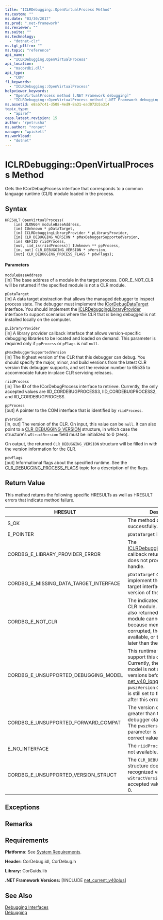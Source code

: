 ```yaml
---
title: "ICLRDebugging::OpenVirtualProcess Method"
ms.custom: ""
ms.date: "03/30/2017"
ms.prod: ".net-framework"
ms.reviewer: ""
ms.suite: ""
ms.technology: 
  - "dotnet-clr"
ms.tgt_pltfrm: ""
ms.topic: "reference"
api_name: 
  - "ICLRDebugging.OpenVirtualProcess"
api_location: 
  - "mscordbi.dll"
api_type: 
  - "COM"
f1_keywords: 
  - "ICLRDebugging::OpenVirtualProcess"
helpviewer_keywords: 
  - "OpenVirtualProcess method [.NET Framework debugging]"
  - "ICLRDebugging::OpenVirtualProcess method [.NET Framework debugging]"
ms.assetid: e8ab7c41-d508-4ed9-8a31-ead072b5a314
topic_type: 
  - "apiref"
caps.latest.revision: 15
author: "rpetrusha"
ms.author: "ronpet"
manager: "wpickett"
ms.workload: 
  - "dotnet"
---
```

# ICLRDebugging::OpenVirtualProcess Method
Gets the ICorDebugProcess interface that corresponds to a common language runtime (CLR) module loaded in the process.  

## Syntax  

```  
HRESULT OpenVirtualProcess(  
    [in] ULONG64 moduleBaseAddress,  
    [in] IUnknown * pDataTarget,  
    [in] ICLRDebuggingLibraryProvider * pLibraryProvider,  
    [in] CLR_DEBUGGING_VERSION * pMaxDebuggerSupportedVersion,  
    [in] REFIID riidProcess,  
    [out, iid_is(riidProcess)] IUnknown ** ppProcess,  
    [in, out] CLR_DEBUGGING_VERSION * pVersion,  
    [out] CLR_DEBUGGING_PROCESS_FLAGS * pdwFlags);  
```  

#### Parameters  
 `moduleBaseAddress`  
 [in] The base address of a module in the target process. COR_E_NOT_CLR will be returned if the specified module is not a CLR module.  

 `pDataTarget`  
 [in] A data target abstraction that allows the managed debugger to inspect process state. The debugger must implement the [ICorDebugDataTarget](../../../../docs/framework/unmanaged-api/debugging/icordebugdatatarget-interface.md) interface. You should implement the [ICLRDebuggingLibraryProvider](../../../../docs/framework/unmanaged-api/debugging/iclrdebugginglibraryprovider-interface.md) interface to support scenarios where the CLR that is being debugged is not installed locally on the computer.  

 `pLibraryProvider`  
 [in] A library provider callback interface that allows version-specific debugging libraries to be located and loaded on demand. This parameter is required only if `ppProcess` or `pFlags` is not `null`.  

 `pMaxDebuggerSupportedVersion`  
 [in] The highest version of the CLR that this debugger can debug. You should specify the major, minor, and build versions from the latest CLR version this debugger supports, and set the revision number to 65535 to accommodate future in-place CLR servicing releases.  

 `riidProcess`  
 [in] The ID of the ICorDebugProcess interface to retrieve. Currently, the only accepted values are IID_CORDEBUGPROCESS3, IID_CORDEBUGPROCESS2, and IID_CORDEBUGPROCESS.  

 `ppProcess`  
 [out] A pointer to the COM interface that is identified by `riidProcess`.  

 `pVersion`  
 [in, out] The version of the CLR. On input, this value can be `null`. It can also point to a [CLR_DEBUGGING_VERSION](../../../../docs/framework/unmanaged-api/debugging/clr-debugging-version-structure.md) structure, in which case the structure's `wStructVersion` field must be initialized to 0 (zero).  

 On output, the returned `CLR_DEBUGGING_VERSION` structure will be filled in with the version information for the CLR.  

 `pdwFlags`  
 [out] Informational flags about the specified runtime. See the [CLR_DEBUGGING_PROCESS_FLAGS](../../../../docs/framework/unmanaged-api/debugging/clr-debugging-process-flags-enumeration.md) topic for a description of the flags.  

## Return Value  
 This method returns the following specific HRESULTs as well as HRESULT errors that indicate method failure.  


|                HRESULT                 |                                                                                                                                            Description                                                                                                                                            |
|----------------------------------------|---------------------------------------------------------------------------------------------------------------------------------------------------------------------------------------------------------------------------------------------------------------------------------------------------|
|                  S_OK                  |                                                                                                                                The method completed successfully.                                                                                                                                 |
|               E_POINTER                |                                                                                                                                     `pDataTarget` is `null`.                                                                                                                                      |
|    CORDBG_E_LIBRARY_PROVIDER_ERROR     |                                                  The [ICLRDebuggingLibraryProvider](../../../../docs/framework/unmanaged-api/debugging/iclrdebugginglibraryprovider-interface.md) callback returns an error or does not provide a valid handle.                                                   |
| CORDBG_E_MISSING_DATA_TARGET_INTERFACE |                                                                                               `pDataTarget` does not implement the required data target interfaces for this version of the runtime.                                                                                               |
|            CORDBG_E_NOT_CLR            |                                  The indicated module is not a CLR module. This HRESULT is also returned when a CLR module cannot be detected because memory has been corrupted, the module is not available, or the CLR version is later than the shim version.                                  |
|  CORDBG_E_UNSUPPORTED_DEBUGGING_MODEL  | This runtime version does not support this debugging model. Currently, the debugging model is not supported by CLR versions before the [!INCLUDE [net_v40_long](../../../../includes/net-v40-long-md.md)]. The `pwszVersion` output parameter is still set to the correct value after this error. |
|  CORDBG_E_UNSUPPORTED_FORWARD_COMPAT   |                                                            The version of the CLR is greater than the version this debugger claims to support. The `pwszVersion` output parameter is still set to the correct value after this error.                                                             |
|             E_NO_INTERFACE             |                                                                                                                           The `riidProcess` interface is not available.                                                                                                                           |
|  CORDBG_E_UNSUPPORTED_VERSION_STRUCT   |                                                                              The `CLR_DEBUGGING_VERSION` structure does not have a recognized value for `wStructVersion`. The only accepted value at this time is 0.                                                                              |

## Exceptions  

## Remarks  

## Requirements  
 **Platforms:** See [System Requirements](../../../../docs/framework/get-started/system-requirements.md).  

 **Header:** CorDebug.idl, CorDebug.h  

 **Library:** CorGuids.lib  

 **.NET Framework Versions:** [!INCLUDE [net_current_v40plus](../../../../includes/net-current-v40plus-md.md)]  

## See Also  
 [Debugging Interfaces](../../../../docs/framework/unmanaged-api/debugging/debugging-interfaces.md)  
 [Debugging](../../../../docs/framework/unmanaged-api/debugging/index.md)
